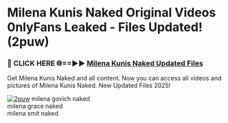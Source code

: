 # Milena Kunis Naked Original Videos 0nlyFans Leaked - Files Updated! (2puw)

<h3>🔴 CLICK HERE 🌐==►► <a href="https://tinyurl.com/yckcrads" rel="nofollow">Milena Kunis Naked Updated Files</a></h3>

Get Milena Kunis Naked and all content. Now you can access all videos and pictures of Milena Kunis Naked. New Updated Files 2025!

[![2puw](https://i.imgur.com/hpKpOFt.gif)](https://tinyurl.com/yckcrads)
milena govich naked<br>
milena grace naked<br>
milena smit naked
